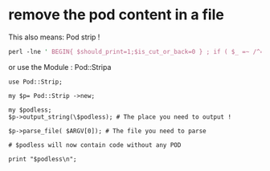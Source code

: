 
# remove the pod content in a file

This also means: Pod strip !

```perl
perl -lne ' BEGIN{ $should_print=1;$is_cut_or_back=0 } ; if ( $_ =~ /^=/) {$should_print = 0;$is_cut_or_back=0}else{$is_cut_or_back=0}; if ( $_ =~ /(cut)|(back)/ ){ $is_cut_or_back =1;$should_print =1}; print $_ if ($should_print==1 && $is_cut_or_back==0); ' 

```

or use the Module : Pod::Stripa 

```
use Pod::Strip;

my $p= Pod::Strip ->new;

my $podless;
$p->output_string(\$podless); # The place you need to output !

$p->parse_file( $ARGV[0]); # The file you need to parse

# $podless will now contain code without any POD

print "$podless\n";

```

